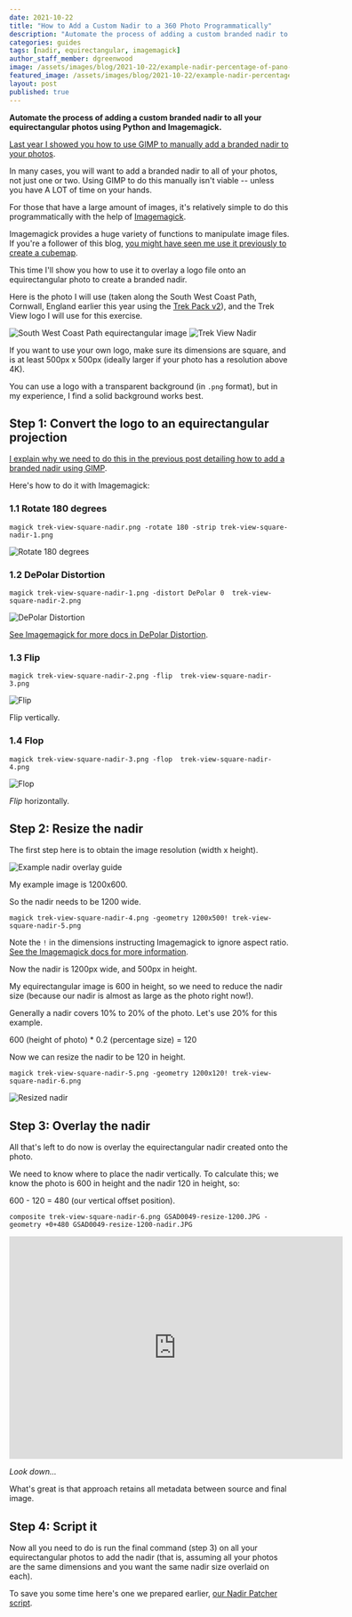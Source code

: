 ```yaml
---
date: 2021-10-22
title: "How to Add a Custom Nadir to a 360 Photo Programmatically"
description: "Automate the process of adding a custom branded nadir to all your equirectangular photos using Python and Imagemagick."
categories: guides
tags: [nadir, equirectangular, imagemagick]
author_staff_member: dgreenwood
image: /assets/images/blog/2021-10-22/example-nadir-percentage-of-pano-meta.jpeg
featured_image: /assets/images/blog/2021-10-22/example-nadir-percentage-of-pano-sm.jpeg
layout: post
published: true
---
```


**Automate the process of adding a custom branded nadir to all your equirectangular photos using Python and Imagemagick.**

[Last year I showed you how to use GIMP to manually add a branded nadir to your photos](/blog/2020/adding-a-custom-nadir-to-360-video-photo).

In many cases, you will want to add a branded nadir to all of your photos, not just one or two. Using GIMP to do this manually isn't viable -- unless you have A LOT of time on your hands.

For those that have a large amount of images, it's relatively simple to do this programmatically with the help of [Imagemagick](https://imagemagick.org/index.php).

Imagemagick provides a huge variety of functions to manipulate image files. If you're a follower of this blog, [you might have seen me use it previously to create a cubemap](/blog/2021/reverse-engineering-gopro-360-file-format-part-3).

This time I'll show you how to use it to overlay a logo file onto an equirectangular photo to create a branded nadir.

Here is the photo I will use (taken along the South West Coast Path, Cornwall, England earlier this year using the [Trek Pack v2](/trek-pack)), and the Trek View logo I will use for this exercise.

<img class="img-fluid" src="/assets/images/blog/2021-10-22/GSAD0049-resize-1200.JPG" alt="South West Coast Path equirectangular image" title="South West Coast Path equirectangular image" />

<img class="img-fluid" src="/assets/images/blog/2021-10-22/trek-view-square-nadir.png" alt="Trek View Nadir" title="Trek View Nadir" />

If you want to use your own logo, make sure its dimensions are square, and is at least 500px x 500px (ideally larger if your photo has a resolution above 4K).

You can use a logo with a transparent background (in `.png` format), but in my experience, I find a solid background works best.

## Step 1: Convert the logo to an equirectangular projection

[I explain why we need to do this in the previous post detailing how to add a branded nadir using GIMP](/blog/2020/adding-a-custom-nadir-to-360-video-photo).

Here's how to do it with Imagemagick:

### 1.1 Rotate 180 degrees
```
magick trek-view-square-nadir.png -rotate 180 -strip trek-view-square-nadir-1.png
```

<img class="img-fluid" src="/assets/images/blog/2021-10-22/trek-view-square-nadir-1.png" alt="Rotate 180 degrees" title="Rotate 180 degrees" />

### 1.2 DePolar Distortion

```
magick trek-view-square-nadir-1.png -distort DePolar 0  trek-view-square-nadir-2.png
```

<img class="img-fluid" src="/assets/images/blog/2021-10-22/trek-view-square-nadir-2.png" alt="DePolar Distortion" title="DePolar Distortion" />

[See Imagemagick for more docs in DePolar Distortion](https://legacy.imagemagick.org/Usage/distorts/).

### 1.3 Flip

```
magick trek-view-square-nadir-2.png -flip  trek-view-square-nadir-3.png
```

<img class="img-fluid" src="/assets/images/blog/2021-10-22/trek-view-square-nadir-3.png" alt="Flip" title="Flip" />

Flip vertically.

### 1.4 Flop

```
magick trek-view-square-nadir-3.png -flop  trek-view-square-nadir-4.png
```

<img class="img-fluid" src="/assets/images/blog/2021-10-22/trek-view-square-nadir-4.png" alt="Flop" title="Flop" />

_Flip_ horizontally.

## Step 2: Resize the nadir

The first step here is to obtain the image resolution (width x height).

<img class="img-fluid" src="/assets/images/blog/2021-10-22/example-nadir-percentage-of-pano.jpeg" alt="Example nadir overlay guide" title="Example nadir overlay guide" />

My example image is 1200x600.

So the nadir needs to be 1200 wide.

```
magick trek-view-square-nadir-4.png -geometry 1200x500! trek-view-square-nadir-5.png
```

Note the `!` in the dimensions instructing Imagemagick to ignore aspect ratio. [See the Imagemagick docs for more information](https://legacy.imagemagick.org/Usage/resize/#geometry).

Now the nadir is 1200px wide, and 500px in height.

My equirectangular image is 600 in height, so we need to reduce the nadir size (because our nadir is almost as large as the photo right now!).

Generally a nadir covers 10% to 20% of the photo. Let's use 20% for this example. 

600 (height of photo) * 0.2 (percentage size) = 120

Now we can resize the nadir to be 120 in height.

```
magick trek-view-square-nadir-5.png -geometry 1200x120! trek-view-square-nadir-6.png
```

<img class="img-fluid" src="/assets/images/blog/2021-10-22/trek-view-square-nadir-6.png" alt="Resized nadir" title="Resized nadir" />

## Step 3: Overlay the nadir

All that's left to do now is overlay the equirectangular nadir created onto the photo.

We need to know where to place the nadir vertically. To calculate this; we know the photo is 600 in height and the nadir 120 in height, so:

600 - 120 = 480 (our vertical offset position).

```
composite trek-view-square-nadir-6.png GSAD0049-resize-1200.JPG -geometry +0+480 GSAD0049-resize-1200-nadir.JPG
```

<iframe width="600" height="400" allowfullscreen style="border-style:none;" src="https://www.trekview.org/trekviewer.htm#panorama=https://www.trekview.org/assets/images/blog/2021-10-22/GSAD0049-resize-1200-nadir.JPG&amp;autoLoad=true"></iframe>

_Look down..._

What's great is that approach retains all metadata between source and final image.

## Step 4: Script it

Now all you need to do is run the final command (step 3) on all your equirectangular photos to add the nadir (that is, assuming all your photos are the same dimensions and you want the same nadir size overlaid on each).

To save you some time here's one we prepared earlier, [our Nadir Patcher script](https://github.com/trek-view/nadir-patcher/).